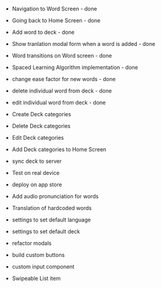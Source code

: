 - Navigation to Word Screen - done
- Going back to Home Screen - done
- Add word to deck - done
- Show tranlation modal form when a word is added  - done 
- Word transitions on Word screen - done 
- Spaced Learning Algorithm implementation - done

- change ease factor for new words - done 
- delete individual word from deck - done
- edit individual word from deck - done
- Create Deck categories
- Delete Deck categories
- Edit Deck categories 
- Add Deck categories to Home Screen

- sync deck to server
- Test on real device
- deploy on app store


- Add audio pronunciation for words
- Translation of hardcoded words 
- settings to set default language
- settings to set default deck


- refactor modals 
- build custom buttons
- custom input component
- Swipeable List item